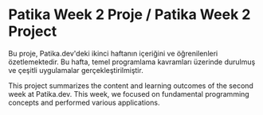 # Patika Week 2 Proje / Patika Week 2 Project

Bu proje, Patika.dev'deki ikinci haftanın içeriğini ve öğrenilenleri özetlemektedir. Bu hafta, temel programlama kavramları üzerinde durulmuş ve çeşitli uygulamalar gerçekleştirilmiştir.

This project summarizes the content and learning outcomes of the second week at Patika.dev. This week, we focused on fundamental programming concepts and performed various applications.



